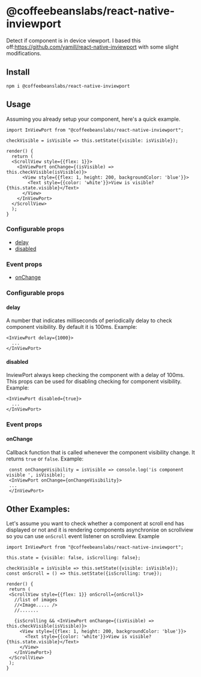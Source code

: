 # @coffeebeanslabs/react-native-inviewport
Detect if component is in device viewport.
I based this off:https://github.com/yamill/react-native-inviewport with some slight modifications.

## Install

```npm i @coffeebeanslabs/react-native-inviewport```

## Usage
Assuming you already setup your component, here's a quick example.

```
import InViewPort from "@coffeebeanslabs/react-native-inviewport";

checkVisible = isVisible => this.setState({visible: isVisible});

render() {
  return (
  <ScrollView style={{flex: 1}}>
    <InViewPort onChange={(isVisible) => this.checkVisible(isVisible)}>
      <View style={{flex: 1, height: 200, backgroundColor: 'blue'}}>
        <Text style={{color: 'white'}}>View is visible? {this.state.visible}</Text>
      </View>
    </InViewPort>
  </ScrollView>
  );
}
```

### Configurable props
* [delay](#delay)
* [disabled](#disabled)


### Event props
* [onChange](#onChange)


### Configurable props
#### delay
A number that indicates milliseconds of periodically delay to check component visibility. By default it is 100ms.
Example: 
```
<InViewPort delay={1000}>
  ...
</InViewPort>
```


#### disabled
InviewPort always keep checking the component with a delay of 100ms. This props can be used for disabling checking for component visibility.
Example: 
```
<InViewPort disabled={true}>
  ...
</InViewPort>
```

### Event props
#### onChange
Callback function that is called whenever the component visibility change. It returns `true` or `false`.
Example:
 ```
  const onChangeVisibility = isVisible => console.log('is component visible ', isVisible);
  <InViewPort onChange={onChangeVisibility}>
  ...
  </InViewPort>
 ```
 
 
## Other Examples:
Let's assume you want to check whether a component at scroll end has displayed or not and it is rendering components asynchronise on scrollview so you can use `onScroll` event listener on scrollview.
Example
 ```
import InViewPort from "@coffeebeanslabs/react-native-inviewport";

this.state = {visible: false, isScrolling: false};

checkVisible = isVisible => this.setState({visible: isVisible});
const onScroll = () => this.setState({isScrolling: true});

render() {
  return (
  <ScrollView style={{flex: 1}} onScroll={onScroll}>
    //list of images
    //<Image..... />
    //.......
   
    {isScrolling && <InViewPort onChange={(isVisible) => this.checkVisible(isVisible)}>
      <View style={{flex: 1, height: 200, backgroundColor: 'blue'}}>
        <Text style={{color: 'white'}}>View is visible? {this.state.visible}</Text>
      </View>
    </InViewPort>}
  </ScrollView>
  );
}
 ```
